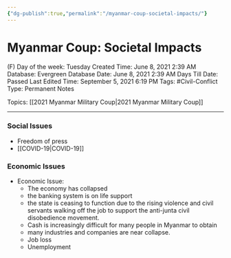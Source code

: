 ```yaml
---
{"dg-publish":true,"permalink":"/myanmar-coup-societal-impacts/"}
---
```


# Myanmar Coup: Societal Impacts

(F) Day of the week: Tuesday
Created Time: June 8, 2021 2:39 AM
Database: Evergreen Database
Date: June 8, 2021 2:39 AM
Days Till Date: Passed
Last Edited Time: September 5, 2021 6:19 PM
Tags: #Civil-Conflict
Type: Permanent Notes

Topics: [[2021 Myanmar Military Coup\|2021 Myanmar Military Coup]] 

---

### Social Issues

- Freedom of press
- [[COVID-19\|COVID-19]]

### Economic Issues

- Economic Issue:
    - The economy has collapsed
    - the banking system is on life support
    - the state is ceasing to function due to the rising violence and civil servants walking off the job to support the anti-junta civil disobedience movement.
    - Cash is increasingly difficult for many people in Myanmar to obtain
    - many industries and companies are near collapse.
    - Job loss
    - Unemployment